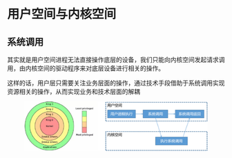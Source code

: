 # 用户空间与内核空间

## 系统调用

其实就是用户空间进程无法直接操作底层的设备，我们只能向内核空间发起请求调用，由内核空间的驱动程序来对底层设备进行相关的操作。

这样的话，用户层只需要关注业务层面的操作，通过技术手段借助于系统调用实现资源相关的操作，从而实现业务和技术层面的解耦

<figure><img src="../../../.gitbook/assets/image (225).png" alt=""><figcaption></figcaption></figure>

